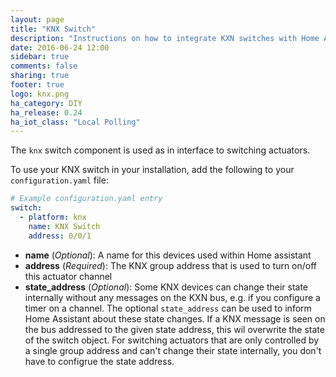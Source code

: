 ```yaml
---
layout: page
title: "KNX Switch"
description: "Instructions on how to integrate KXN switches with Home Assistant."
date: 2016-06-24 12:00
sidebar: true
comments: false
sharing: true
footer: true
logo: knx.png
ha_category: DIY
ha_release: 0.24
ha_iot_class: "Local Polling"
---
```



The `knx` switch component is used as in interface to switching actuators.

To use your KNX switch in your installation, add the following to your `configuration.yaml` file:

```yaml
# Example configuration.yaml entry
switch:
  - platform: knx
    name: KNX Switch
    address: 0/0/1
```

- **name** (*Optional*): A name for this devices used within Home assistant
- **address** (*Required*): The KNX group address that is used to turn on/off this actuator channel
- **state_address** (*Optional*): Some KNX devices can change their state internally without any messages on the KXN bus, e.g. if you configure a timer on a channel. The optional `state_address` can be used to inform Home Assistant about these state changes. If a KNX message is seen on the bus addressed to the given state address, this wil overwrite the state of the switch object.
For switching actuators that are only controlled by a single group address and can't change their state internally, you don't have to configrue the state address.

